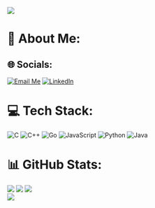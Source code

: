 [![](https://visitcount.itsvg.in/api?id=charlie890414&icon=0&color=0)](https://visitcount.itsvg.in)

# 💫 About Me:

## 🌐 Socials:

[![Email Me](https://img.shields.io/badge/Email%20Me-EA4335?logo=Gmail&logoColor=white)](mailto:charlie890414@gmail.com)
[![LinkedIn](https://img.shields.io/badge/LinkedIn-%230077B5.svg?logo=linkedin&logoColor=white)](https://linkedin.com/in/charlie890414) 

# 💻 Tech Stack:
![C](https://img.shields.io/badge/c-%2300599C.svg?style=for-the-badge&logo=c&logoColor=white) ![C++](https://img.shields.io/badge/c++-%2300599C.svg?style=for-the-badge&logo=c%2B%2B&logoColor=white) ![Go](https://img.shields.io/badge/go-%2300ADD8.svg?style=for-the-badge&logo=go&logoColor=white) ![JavaScript](https://img.shields.io/badge/javascript-%23323330.svg?style=for-the-badge&logo=javascript&logoColor=%23F7DF1E) ![Python](https://img.shields.io/badge/python-3670A0?style=for-the-badge&logo=python&logoColor=ffdd54) ![Java](https://img.shields.io/badge/java-%23ED8B00.svg?style=for-the-badge&logo=java&logoColor=white)
# 📊 GitHub Stats:
![](https://github-readme-stats.vercel.app/api?username=charlie890414&theme=default&hide_border=false&include_all_commits=true&count_private=true)
![](https://github-readme-stats.vercel.app/api/top-langs/?username=charlie890414&langs_count=8&border_radius=15&show_icons=true&theme=default&hide_border=false&include_all_commits=true&count_private=true&layout=compact)
![](https://github-profile-summary-cards.vercel.app/api/cards/profile-details?username=charlie890414&theme=default)<br/>
![](https://github-readme-streak-stats.herokuapp.com/?user=charlie890414&theme=default&hide_border=false)<br/>


